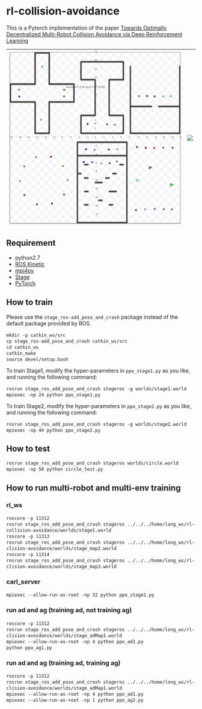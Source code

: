 # rl-collision-avoidance

This is a Pytorch implementation of the paper [Towards Optimally Decentralized Multi-Robot Collision Avoidance via Deep Reinforcement Learning](https://arxiv.org/abs/1709.10082)

![](./doc/stage2.gif)  |  ![](./doc/circle_test.gif)
:-------------------------:|:-------------------------:

## Requirement

- python2.7
- [ROS Kinetic](http://wiki.ros.org/kinetic)
- [mpi4py](https://mpi4py.readthedocs.io/en/stable/)
- [Stage](http://rtv.github.io/Stage/)
- [PyTorch](http://pytorch.org/)


## How to train
Please use the `stage_ros-add_pose_and_crash` package instead of the default package provided by ROS.
```
mkdir -p catkin_ws/src
cp stage_ros-add_pose_and_crash catkin_ws/src
cd catkin_ws
catkin_make
source devel/setup.bash
```

To train Stage1, modify the hyper-parameters in `ppo_stage1.py` as you like, and running the following command:
```
rosrun stage_ros_add_pose_and_crash stageros -g worlds/stage1.world
mpiexec -np 24 python ppo_stage1.py
```
To train Stage2, modify the hyper-parameters in `ppo_stage2.py` as you like, and running the following command:
```
rosrun stage_ros_add_pose_and_crash stageros -g worlds/stage2.world
mpiexec -np 44 python ppo_stage2.py
```
## How to test

```
rosrun stage_ros_add_pose_and_crash stageros worlds/circle.world
mpiexec -np 50 python circle_test.py
```   

## How to run multi-robot and multi-env training
### rl_ws  
```  
roscore -p 11312   
rosrun stage_ros_add_pose_and_crash stageros ../../../home/long_ws/rl-collision-avoidance/worlds/stage1.world   
roscore -p 11313   
rosrun stage_ros_add_pose_and_crash stageros ../../../home/long_ws/rl-clision-avoidance/worlds/stage_map2.world    
roscore -p 11314     
rosrun stage_ros_add_pose_and_crash stageros ../../../home/long_ws/rl-clision-avoidance/worlds/stage_map3.world     
```  
### carl_server   
```    
mpiexec --allow-run-as-root -np 32 python ppo_stage1.py      
```   
### run ad and ag  (training ad, not training ag)
```    
roscore -p 11312   
rosrun stage_ros_add_pose_and_crash stageros ../../../home/long_ws/rl-clision-avoidance/worlds/stage_adMap1.world   
mpiexec --allow-run-as-root -np 4 python ppo_ad1.py 
python ppo_ag1.py 
```   
### run ad and ag  (training ad, training ag)
```    
roscore -p 11312   
rosrun stage_ros_add_pose_and_crash stageros ../../../home/long_ws/rl-clision-avoidance/worlds/stage_adMap1.world   
mpiexec --allow-run-as-root -np 4 python ppo_ad1.py 
mpiexec --allow-run-as-root -np 1 python ppo_ag2.py
```   
